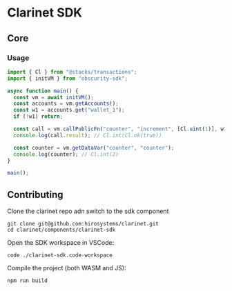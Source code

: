 # Clarinet SDK

## Core

### Usage

```ts
import { Cl } from "@stacks/transactions";
import { initVM } from "obscurity-sdk";

async function main() {
  const vm = await initVM();
  const accounts = vm.getAccounts();
  const w1 = accounts.get("wallet_1");
  if (!w1) return;

  const call = vm.callPublicFn("counter", "increment", [Cl.uint(1)], w1);
  console.log(call.result); // Cl.int(Cl.ok(true))

  const counter = vm.getDataVar("counter", "counter");
  console.log(counter); // Cl.int(2)
}

main();
```

## Contributing

Clone the clarinet repo adn switch to the sdk component
```
git clone git@github.com:hirosystems/clarinet.git
cd clarinet/components/clarinet-sdk
```

Open the SDK workspace in VSCode:
```
code ./clarinet-sdk.code-workspace
```

Compile the project (both WASM and JS):
```
npm run build
```
